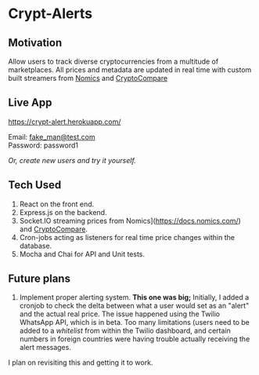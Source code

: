 # Crypt-Alerts

## Motivation

Allow users to track diverse cryptocurrencies from a multitude of marketplaces. All prices and metadata are updated in real time with custom built streamers from [Nomics](https://docs.nomics.com/) and [CryptoCompare](https://min-api.cryptocompare.com/)

## Live App

https://crypt-alert.herokuapp.com/

Email: fake_man@test.com  
Password: password1

*Or, create new users and try it yourself.*

## Tech Used

1) React on the front end.
2) Express.js on the backend.
3) Socket.IO streaming prices from Nomics](https://docs.nomics.com/) and [CryptoCompare](https://min-api.cryptocompare.com/).
4) Cron-jobs acting as listeners for real time price changes within the database.
5) Mocha and Chai for API and Unit tests.

## Future plans

1) Implement proper alerting system. **This one was big;** Initially, I added a cronjob to check the delta between what a user would set as an "alert" and the actual real price. The issue happened using the Twilio WhatsApp API, which is in beta. Too many limitations (users need to be added to a *whitelist* from within the Twilio dashboard, and certain numbers in foreign countries were having trouble actually receiving the alert messages.

I plan on revisiting this and getting it to work.
